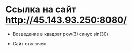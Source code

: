 # Ссылка на сайт http://45.143.93.250:8080/

* Возведение в квадрат pow(3) синус sin(30)

* Сайт отключен 
